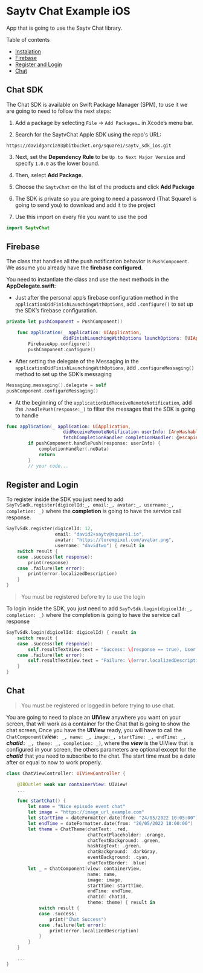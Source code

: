# Saytv Chat Example iOS
App that is going to use the Saytv Chat library.

Table of contents 
- [Instalation](#chat-sdk)
- [Firebase](#firebase)
- [Register and Login](#register-and-login)
- [Chat](#chat)

## Chat SDK

The Chat SDK is available on Swift Package Manager (SPM), to use it we are going to need to follow the next steps:

1. Add a package by selecting `File` → `Add Packages…` in Xcode’s menu bar.

2. Search for the SaytvChat Apple SDK using the repo's URL:
```console
https://davidgarcia93@bitbucket.org/square1/saytv_sdk_ios.git
```

3. Next, set the **Dependency Rule** to be `Up to Next Major Version` and specify `1.0.0` as the lower bound.

4. Then, select **Add Package**.

5. Choose the `SaytvChat` on the list of the products and click **Add Package**

6. The SDK is private so you are going to need a password (That Square1 is going to send you) to download and add it to the project

7. Use this import on every file you want to use the pod
```swift
import SaytvChat
```

## Firebase
The class that handles all the push notification behavior is `PushComponent`. We assume you already have the **firebase configured**.

You need to instantiate the class and use the next methods in the **AppDelegate.swift**:

- Just after the personal app’s firebase configuration method in the `applicationDidFinishLaunchingWithOptions`, add `.configure()` to set up the SDK’s firebase configuration.

```swift
private let pushComponent = PushComponent()

    func application(_ application: UIApplication,
                     didFinishLaunchingWithOptions launchOptions: [UIApplication.LaunchOptionsKey: Any]?) -> Bool {
        FirebaseApp.configure()
        pushComponent.configure()
```

- After setting the delegate of the Messaging in the `applicationDidFinishLaunchingWithOptions`, add `.configureMessaging()` method to set up the SDK’s messaging

```swift
Messaging.messaging().delegate = self
pushComponent.configureMessaging()
```

- At the beginning of the `applicationDidReceiveRemoteNotification`, add the .`handlePush(response:_)` to filter the messages that the SDK is going to handle

```swift
func application(_ application: UIApplication,
                     didReceiveRemoteNotification userInfo: [AnyHashable : Any],
                     fetchCompletionHandler completionHandler: @escaping (UIBackgroundFetchResult) -> Void) {
        if pushComponent.handlePush(response: userInfo) {
            completionHandler(.noData)
            return
        }
        // your code...
```

## Register and Login
To register inside the SDK you just need to add `SayTvSadk.register(digicelId:_, email:_, avatar:_, username:_, completion: _)` where the **completion** is going to have the service call response.

```swift
SayTvSdk.register(digicelId: 12,
                  email: "david2+saytv@square1.io",
                  avatar: "https://lorempixel.com/avatar.png",
                  username: "davidtwo") { result in
    switch result {
    case .success(let response):
        print(response)
    case .failure(let error):
        print(error.localizedDescription)
    }
}
```
> You must be registered before try to use the login

To login inside the SDK, you just need to add `SayTvSdk.login(digicelId:_, completion: _)` where the completion is going to have the service call response

```swift
SayTvSdk.login(digicelId: digicelId) { result in
    switch result {
    case .success(let response):
        self.resultTextView.text = "Success: \(response == true), User has login"
    case .failure(let error):
        self.resultTextView.text = "Failure: \(error.localizedDescription)"
    }
}
```

## Chat
> You must be registered or logged in before trying to use chat.

You are going to need to place an **UIView** anywhere you want on your screen, that will work as a container for the Chat that is going to show the chat screen, Once you have the **UIView** ready, you will have to call the `ChatComponent(`***view***`: _, name: _, image:_, startTime: _, endTime: _, `***chatId***`: _, theme: _, completion: _)`, where the ***view*** is the UIView that is configured in your screen, the others parameters are optional except for the ***chatId*** that you need to subscribe to the chat. The start time must be a date after or equal to now to work properly.

```swift 
class ChatViewController: UIViewController {

    @IBOutlet weak var containerView: UIView!
    ...

    func startChat() {
        let name = "Nice episode event chat"
        let image = "https://image_url_example.com"
        let startTime = dateFormatter.date(from: "24/05/2022 10:05:00")
        let endTime = dateFormatter.date(from: "26/05/2022 18:00:00")
        let theme = ChatTheme(chatText: .red, 
                              chatTextPlaceholder: .orange,
                              chatTextBackground: .green, 
                              hashtagText: .green,
                              chatBackground: .darkGray, 
                              eventBackground: .cyan,
                              chatTextBorder: .blue)
        let _ = ChatComponent(view: containerView,
                              name: name,
                              image: image,
                              startTime: startTime,
                              endTime: endTime,
                              chatId: chatId,
                              theme: theme) { result in
            switch result {
            case .success:
                print("Chat Success")
            case .failure(let error):
                print(error.localizedDescription)
            }
        }
    }

    ...
}
```
